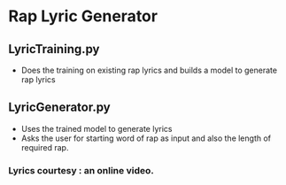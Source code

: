 # Rap Lyric Generator

## LyricTraining.py 
- Does the training on existing rap lyrics and builds a model to generate rap lyrics

## LyricGenerator.py 
- Uses the trained model to generate lyrics
- Asks the user for starting word of rap as input and also the length of required rap.

### Lyrics courtesy : an online video.
